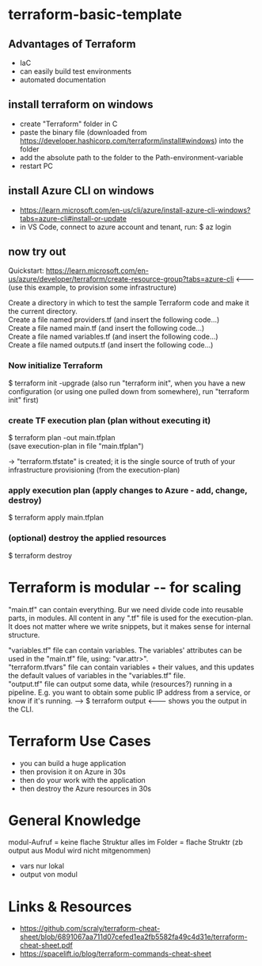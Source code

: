 # terraform-basic-template

## Advantages of Terraform
- IaC
- can easily build test environments
- automated documentation

## install terraform on windows
- create "Terraform" folder in C
- paste the binary file (downloaded from https://developer.hashicorp.com/terraform/install#windows) into the folder
- add the absolute path to the folder to the Path-environment-variable
- restart PC

## install Azure CLI on windows
- https://learn.microsoft.com/en-us/cli/azure/install-azure-cli-windows?tabs=azure-cli#install-or-update
- in VS Code, connect to azure account and tenant, run: $ az login

## now try out
 Quickstart: https://learn.microsoft.com/en-us/azure/developer/terraform/create-resource-group?tabs=azure-cli
<--- (use this example, to provision some infrastructure)


Create a directory in which to test the sample Terraform code and make it the current directory.<br>
Create a file named providers.tf (and insert the following code...)<br>
Create a file named main.tf (and insert the following code...)<br>
Create a file named variables.tf (and insert the following code...)<br>
Create a file named outputs.tf (and insert the following code...)<br>


### Now initialize Terraform
$ terraform init -upgrade
(also run "terraform init", when you have a new configuration (or using one pulled down from somewhere), run "terraform init" first)

### create TF execution plan (plan without executing it)
$ terraform plan -out main.tfplan <br>
(save execution-plan in file "main.tfplan")

-> "terraform.tfstate" is created; it is the single source of truth of your infrastructure provisioning (from the execution-plan)

### apply execution plan (apply changes to Azure - add, change, destroy)
$ terraform apply main.tfplan


### (optional) destroy the applied resources
$ terraform destroy



# Terraform is modular  --  for scaling

"main.tf" can contain everything.
Bur we need divide code into reusable parts, in modules.
All content in any ".tf" file is used for the execution-plan. It does not matter where we write snippets, but it makes sense for internal structure.

"variables.tf" file can contain variables. The variables' attributes can be used in the "main.tf" file, using: "var.attr>". <br>
"terraform.tfvars" file can contain variables + their values, and this updates the default values of variables in the "variables.tf" file. <br>
"output.tf" file can output some data, while (resources?) running in a pipeline. E.g. you want to obtain some public IP address from a service, or know if it's running.
--> $ terraform output    <--- shows you the output in the CLI.


# Terraform Use Cases

- you can build a huge application
- then provision it on Azure in 30s
- then do your work with the application
- then destroy the Azure resources in 30s


# General Knowledge
modul-Aufruf = keine flache Struktur
alles im Folder = flache Struktr
(zb output aus Modul wird nicht mitgenommen)
- vars nur lokal
- output von modul

# Links & Resources
- https://github.com/scraly/terraform-cheat-sheet/blob/6891067aa711d07cefed1ea2fb5582fa49c4d31e/terraform-cheat-sheet.pdf
- https://spacelift.io/blog/terraform-commands-cheat-sheet
